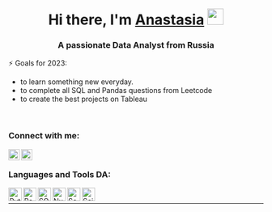 <h1 align="center">    Hi there, I'm <a href="https://www.linkedin.com/in/анастасия-байбикова-639b19291/" target="_blank">Anastasia</a> 
<img src="https://github.com/blackcater/blackcater/raw/main/images/Hi.gif" height="32"/></h1>
<h3 align="center">A passionate Data Analyst from Russia     </h3>

⚡ Goals for 2023:
- to learn something new everyday.
- to complete all SQL and Pandas questions from Leetcode
- to create the best projects on Tableau

<br />


### Connect with me:
[<img align="left" title="Telegram" alt="BaybikovaAnastasia | Telegram" width="22px" src="https://upload.wikimedia.org/wikipedia/commons/8/83/Telegram_2019_Logo.svg" />][Telegram]
[<img align="left" title="Gmail" alt="BaybikovaAnastasia | Gmail" width="22px" src="https://upload.wikimedia.org/wikipedia/commons/5/55/Yandex_Mail_icon.svg" />][Yandex]

<br />

### Languages and Tools DA:
<img align="left" title="Python" alt="Python" width="26px" src="https://upload.wikimedia.org/wikipedia/commons/c/c3/Python-logo-notext.svg" />
<img align="left" title="Pandas" alt="Pandas" width="26px" src="https://upload.wikimedia.org/wikipedia/commons/2/22/Pandas_mark.svg" />
<img align="left" title="SQL" alt="SQL" width="26px" src="https://www.svgrepo.com/download/331760/sql-database-generic.svg" />
<img align="left" title="Numpy" alt="Numpy" width="26px" src="https://www.svgrepo.com/download/354127/numpy.svg" />
<img align="left" title="Seaborn" alt="Seaborn" width="26px" src="https://seaborn.pydata.org/_images/logo-mark-lightbg.svg" />
<img align="left" title="Scipy" alt="Scipy" width="26px" src="https://scipy.org/images/logo.svg" />
<br />

---
[Telegram]: https://t.me/BaybikovaAnastasia
[Yandex]: mailto:anastasia.baybikova@yandex.ru





